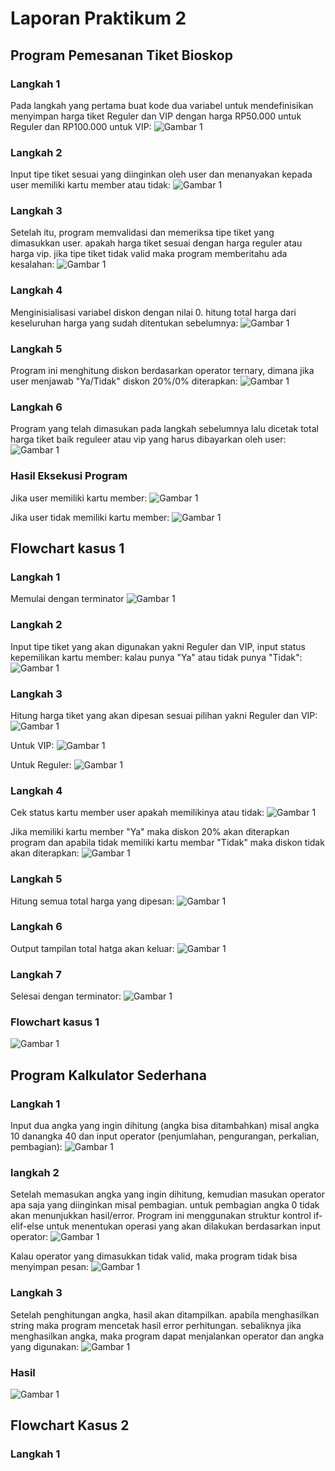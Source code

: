 # Laporan Praktikum 2
## Program Pemesanan Tiket Bioskop

### Langkah 1
Pada langkah yang pertama buat kode dua variabel untuk mendefinisikan menyimpan harga tiket Reguler dan VIP dengan harga RP50.000 untuk Reguler dan RP100.000 untuk VIP:
![Gambar 1](screenshot/o1.png)

### Langkah 2
Input tipe tiket sesuai yang diinginkan oleh user dan menanyakan kepada user memiliki kartu member atau tidak:
![Gambar 1](screenshot/o2.png)

### Langkah 3
Setelah itu, program memvalidasi dan memeriksa tipe tiket yang dimasukkan user. apakah harga tiket sesuai dengan harga reguler atau harga vip. jika tipe tiket tidak valid maka program memberitahu ada kesalahan:
![Gambar 1](screenshot/o3.png)

### Langkah 4
Menginisialisasi variabel diskon dengan nilai 0. hitung total harga dari keseluruhan harga yang sudah ditentukan sebelumnya:
![Gambar 1](screenshot/o4.png)

### Langkah 5
Program ini menghitung diskon berdasarkan operator ternary, dimana jika user menjawab "Ya/Tidak" diskon 20%/0% diterapkan:
![Gambar 1](screenshot/o5.png)

### Langkah 6
Program yang telah dimasukan pada langkah sebelumnya lalu dicetak total harga tiket baik reguleer atau vip yang harus dibayarkan oleh user:
![Gambar 1](screenshot/o6.png)

### Hasil Eksekusi Program
Jika user memiliki kartu member:
![Gambar 1](screenshot/o7.png)

Jika user tidak memiliki kartu member:
![Gambar 1](screenshot/o8.png)

## Flowchart kasus 1

### Langkah 1
Memulai dengan terminator
![Gambar 1](screenshot/o10.png)

### Langkah 2
Input tipe tiket yang akan digunakan yakni Reguler dan VIP, input status kepemilikan kartu member: kalau punya "Ya" atau tidak punya "Tidak":
![Gambar 1](screenshot/o11.png)

### Langkah 3
Hitung harga tiket yang akan dipesan sesuai pilihan yakni Reguler dan VIP:
![Gambar 1](screenshot/o12.png)

Untuk VIP:
![Gambar 1](screenshot/o13.png)

Untuk Reguler:
![Gambar 1](screenshot/o14.png)

### Langkah 4
Cek status kartu member user apakah memilikinya atau tidak:
![Gambar 1](screenshot/o19.png)

Jika memiliki kartu member "Ya" maka diskon 20% akan diterapkan program dan apabila tidak memiliki kartu membar "Tidak" maka diskon tidak akan diterapkan:
![Gambar 1](screenshot/o15.png)

### Langkah 5
Hitung semua total harga yang dipesan:
![Gambar 1](screenshot/o16.png)

### Langkah 6
Output tampilan total hatga akan keluar:
![Gambar 1](screenshot/o17.png)

### Langkah 7
Selesai dengan terminator:
![Gambar 1](screenshot/o18.png)

### Flowchart kasus 1
![Gambar 1](screenshot/o9.png)

## Program Kalkulator Sederhana

### Langkah 1
Input dua angka yang ingin dihitung (angka bisa ditambahkan) misal angka 10 danangka 40 dan input operator (penjumlahan, pengurangan, perkalian, pembagian):
![Gambar 1](screenshot/o20.png)

### langkah 2
Setelah memasukan angka yang ingin dihitung, kemudian masukan operator apa saja yang diinginkan misal pembagian. untuk pembagian angka 0 tidak akan menunjukkan hasil/error. Program ini menggunakan struktur kontrol if-elif-else untuk menentukan operasi yang akan dilakukan berdasarkan input operator:
![Gambar 1](screenshot/o21.png)

Kalau operator yang dimasukkan tidak valid, maka program tidak bisa menyimpan pesan:
![Gambar 1](screenshot/o22.png)

### Langkah 3
Setelah penghitungan angka, hasil akan ditampilkan. apabila menghasilkan string maka program mencetak hasil error perhitungan. sebaliknya jika menghasilkan angka, maka program dapat menjalankan operator dan angka yang digunakan:
![Gambar 1](screenshot/o23.png)

### Hasil 
![Gambar 1](screenshot/o24.png)

## Flowchart Kasus 2
### Langkah 1
